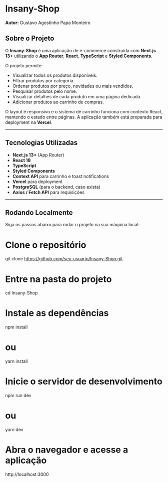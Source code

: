 # Insany-Shop

**Autor:** Gustavo Agostinho Papa Monteiro

## Sobre o Projeto

O **Insany-Shop** é uma aplicação de e-commerce construída com **Next.js 13+** utilizando o **App Router**, **React**, **TypeScript** e **Styled Components**.

O projeto permite:

- Visualizar todos os produtos disponíveis.
- Filtrar produtos por categoria.
- Ordenar produtos por preço, novidades ou mais vendidos.
- Pesquisar produtos pelo nome.
- Visualizar detalhes de cada produto em uma página dedicada.
- Adicionar produtos ao carrinho de compras.

O layout é responsivo e o sistema de carrinho funciona com contexto React, mantendo o estado entre páginas. A aplicação também está preparada para deployment na **Vercel**.

---

## Tecnologias Utilizadas

- **Next.js 13+** (App Router)
- **React 18**
- **TypeScript**
- **Styled Components**
- **Context API** para carrinho e toast notifications
- **Vercel** para deployment
- **PostgreSQL** (para o backend, caso exista)
- **Axios / Fetch API** para requisições

---

## Rodando Localmente

Siga os passos abaixo para rodar o projeto na sua máquina local:

# Clone o repositório

git clone https://github.com/seu-usuario/Insany-Shop.git

# Entre na pasta do projeto

cd Insany-Shop

# Instale as dependências

npm install

# ou

yarn install

# Inicie o servidor de desenvolvimento

npm run dev

# ou

yarn dev

# Abra o navegador e acesse a aplicação

http://localhost:3000
